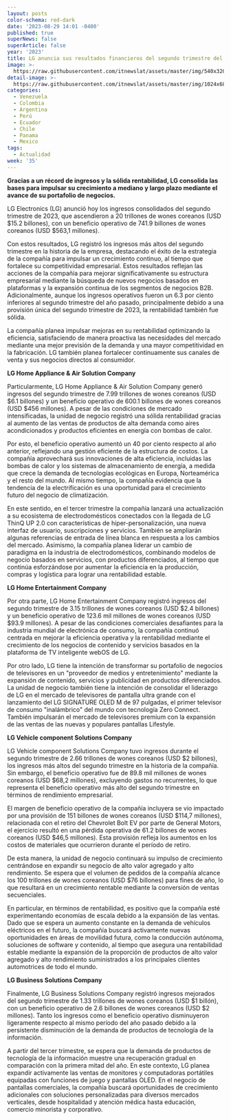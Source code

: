 ```yaml
---
layout: posts
color-schema: red-dark
date: '2023-08-29 14:01 -0400'
published: true
superNews: false
superArticle: false
year: '2023'
title: LG anuncia sus resultados financieros del segundo trimestre del 2023
image: >-
  https://raw.githubusercontent.com/itnewslat/assets/master/img/540x320/LG-fabrica-p.jpg
detail-image: >-
  https://raw.githubusercontent.com/itnewslat/assets/master/img/1024x680/LG-fabrica-g.jpg
categories:
  - Venezuela
  - Colombia
  - Argentina
  - Perú
  - Ecuador
  - Chile
  - Panama
  - Mexico
tags:
  - Actualidad
week: '35'
---
```

**Gracias a un récord de ingresos y la sólida rentabilidad, LG consolida las bases para impulsar su crecimiento a mediano y largo plazo mediante el avance de su portafolio de negocios.**

LG Electronics (LG) anunció hoy los ingresos consolidados del segundo trimestre de 2023, que ascendieron a 20 trillones de wones coreanos (USD $15.2 billones), con un beneficio operativo de 741.9 billones de wones coreanos (USD $563,1 millones). 

Con estos resultados, LG registró los ingresos más altos del segundo trimestre en la historia de la empresa, destacando el éxito de la estrategia de la compañía para impulsar un crecimiento continuo, al tiempo que fortalece su competitividad empresarial. Estos resultados reflejan las acciones de la compañía para mejorar significativamente su estructura empresarial mediante la búsqueda de nuevos negocios basados en plataformas y la expansión continua de los segmentos de negocios B2B. Adicionalmente, aunque los ingresos operativos fueron un 6.3 por ciento inferiores al segundo trimestre del año pasado, principalmente debido a una provisión única del segundo trimestre de 2023, la rentabilidad también fue sólida.

La compañía planea impulsar mejoras en su rentabilidad optimizando la eficiencia, satisfaciendo de manera proactiva las necesidades del mercado mediante una mejor previsión de la demanda y una mayor competitividad en la fabricación. LG también planea fortalecer continuamente sus canales de venta y sus negocios directos al consumidor.

**LG Home Appliance & Air Solution Company**

Particularmente, LG Home Appliance & Air Solution Company generó ingresos del segundo trimestre de 7.99 trillones de wones coreanos (USD $6.1 billones) y un beneficio operativo de 600.1 billones de wones coreanos (USD $456 millones). A pesar de las condiciones de mercado intensificadas, la unidad de negocio registró una sólida rentabilidad gracias al aumento de las ventas de productos de alta demanda como aires acondicionados y productos eficientes en energía con bombas de calor.

Por esto, el beneficio operativo aumentó un 40 por ciento respecto al año anterior, reflejando una gestión eficiente de la estructura de costos. La compañía aprovechará sus innovaciones de alta eficiencia, incluidas las bombas de calor y los sistemas de almacenamiento de energía, a medida que crece la demanda de tecnologías ecológicas en Europa, Norteamérica y el resto del mundo. Al mismo tiempo, la compañía evidencia que la tendencia de la electrificación es una oportunidad para el crecimiento futuro del negocio de climatización.

En este sentido, en el tercer trimestre la compañía lanzará una actualización a su ecosistema de electrodomésticos conectados con la llegada de LG ThinQ UP 2.0 con características de hiper-personalización, una nueva interfaz de usuario, suscripciones y servicios. También se ampliarán algunas referencias de entrada de línea blanca en respuesta a los cambios del mercado. Asimismo, la compañía planea liderar un cambio de paradigma en la industria de electrodomésticos, combinando modelos de negocio basados en servicios, con productos diferenciados, al tiempo que continúa esforzándose por aumentar la eficiencia en la producción, compras y logística para lograr una rentabilidad estable.

**LG Home Entertainment Company**

Por otra parte, LG Home Entertainment Company registró ingresos del segundo trimestre de 3.15 trillones de wones coreanos (USD $2.4 billones)  y un beneficio operativo de 123.6 mil millones de wones coreanos (USD $93.9 millones). A pesar de  las condiciones comerciales desafiantes para la industria mundial de electrónica de consumo, la compañía continuó centrada en mejorar la eficiencia operativa y la rentabilidad mediante el crecimiento de los negocios de contenido y servicios basados en la plataforma de TV inteligente webOS de LG.

Por otro lado, LG tiene la intención de transformar su portafolio de negocios de televisores en un "proveedor de medios y entretenimiento" mediante la expansión de contenido, servicios y publicidad en productos diferenciados. La unidad de negocio también tiene la intención de consolidar el liderazgo de LG en el mercado de televisores de pantalla ultra grande con el lanzamiento del LG SIGNATURE OLED M de 97 pulgadas, el primer televisor de consumo "inalámbrico" del mundo con tecnología Zero Connect. También impulsarán el mercado de televisores premium con la expansión de las ventas de las nuevas y populares pantallas Lifestyle.

**LG Vehicle component Solutions Company**

LG Vehicle component Solutions Company tuvo ingresos durante el segundo trimestre de 2.66 trillones de wones coreanos (USD $2 billones), los ingresos más altos del segundo trimestre en la historia de la compañía. Sin embargo, el beneficio operativo fue de 89.8 mil millones de wones coreanos (USD $68,2 millones), excluyendo gastos no recurrentes, lo que representa el beneficio operativo más alto del segundo trimestre en términos de rendimiento empresarial.

El margen de beneficio operativo de la compañía incluyera se vio impactado por una provisión de 151 billones  de wones coreanos (USD $114,7 millones), relacionada con el retiro del Chevrolet Bolt EV por parte de General Motors, el ejercicio resultó en una pérdida operativa de 61.2 billones de wones coreanos (USD $46,5 millones). Esta provisión refleja los aumentos en los costos de materiales que ocurrieron durante el período de retiro.

De esta manera, la unidad de negocio continuará su impulso de crecimiento centrándose en expandir su negocio de alto valor agregado y alto rendimiento. Se espera que el volumen de pedidos de la compañía alcance los 100 trillones de wones coreanos (USD $76 billones) para fines de año, lo que resultará en un crecimiento rentable mediante la conversión de ventas secuenciales.

En particular, en términos de rentabilidad, es positivo que la compañía esté experimentando economías de escala debido a la expansión de las ventas. Dado que se espera un aumento constante en la demanda de vehículos eléctricos en el futuro, la compañía buscará activamente nuevas oportunidades en áreas de movilidad futura, como la conducción autónoma, soluciones de software y contenido, al tiempo que asegura una rentabilidad estable mediante la expansión de la proporción de productos de alto valor agregado y alto rendimiento suministrados a los principales clientes automotrices de todo el mundo.

**LG Business Solutions Company**

Finalmente, LG Business Solutions Company registró ingresos mejorados del segundo trimestre de 1.33 trillones de wones coreanos (USD $1 billón), con un beneficio operativo de 2.6 billones de wones coreanos (USD $2 millones). Tanto los ingresos como el beneficio operativo disminuyeron ligeramente respecto al mismo período del año pasado debido a la persistente disminución de la demanda de productos de tecnología de la información.

A partir del tercer trimestre, se espera que la demanda de productos de tecnología de la información muestre una recuperación gradual en comparación con la primera mitad del año. En este contexto, LG planea expandir activamente las ventas de monitores y computadoras portátiles equipadas con funciones de juego y pantallas OLED. En el negocio de pantallas comerciales, la compañía buscará oportunidades de crecimiento adicionales con soluciones personalizadas para diversos mercados verticales, desde hospitalidad y atención médica hasta educación, comercio minorista y corporativo.
